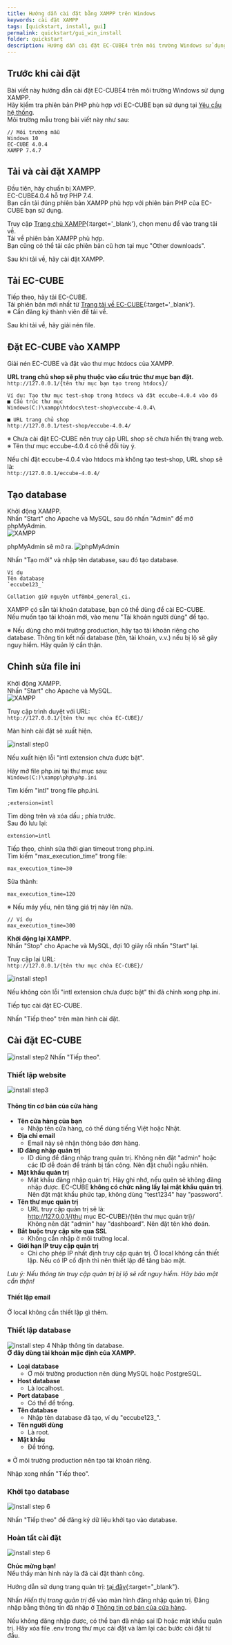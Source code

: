 ```yaml
---
title: Hướng dẫn cài đặt bằng XAMPP trên Windows
keywords: cài đặt XAMPP
tags: [quickstart, install, gui]
permalink: quickstart/gui_win_install
folder: quickstart
description: Hướng dẫn cài đặt EC-CUBE4 trên môi trường Windows sử dụng XAMPP.
---
```


## Trước khi cài đặt
Bài viết này hướng dẫn cài đặt EC-CUBE4 trên môi trường Windows sử dụng XAMPP.  
Hãy kiểm tra phiên bản PHP phù hợp với EC-CUBE bạn sử dụng tại [Yêu cầu hệ thống](/quickstart/requirement).  
Môi trường mẫu trong bài viết này như sau:  
```
// Môi trường mẫu
Windows 10
EC-CUBE 4.0.4
XAMPP 7.4.7
```

## Tải và cài đặt XAMPP
Đầu tiên, hãy chuẩn bị XAMPP.  
EC-CUBE4.0.4 hỗ trợ PHP 7.4.  
Bạn cần tải đúng phiên bản XAMPP phù hợp với phiên bản PHP của EC-CUBE bạn sử dụng.  

Truy cập [Trang chủ XAMPP](https://www.apachefriends.org/jp/index.html){:target='_blank'},
chọn menu để vào trang tải về.  
Tải về phiên bản XAMPP phù hợp.  
Bạn cũng có thể tải các phiên bản cũ hơn tại mục "Other downloads".

Sau khi tải về, hãy cài đặt XAMPP.  

## Tải EC-CUBE
Tiếp theo, hãy tải EC-CUBE.  
Tải phiên bản mới nhất từ [Trang tải về EC-CUBE](https://www.ec-cube.net/download/){:target='_blank'}.  
※ Cần đăng ký thành viên để tải về.  

Sau khi tải về, hãy giải nén file.  

## Đặt EC-CUBE vào XAMPP
Giải nén EC-CUBE và đặt vào thư mục htdocs của XAMPP.  

**URL trang chủ shop sẽ phụ thuộc vào cấu trúc thư mục bạn đặt.**  
`http://127.0.0.1/{tên thư mục bạn tạo trong htdocs}/`  

```
Ví dụ: Tạo thư mục test-shop trong htdocs và đặt eccube-4.0.4 vào đó
■ Cấu trúc thư mục
Windows(C:)\xampp\htdocs\test-shop\eccube-4.0.4\

■ URL trang chủ shop
http://127.0.0.1/test-shop/eccube-4.0.4/
```
※ Chưa cài đặt EC-CUBE nên truy cập URL shop sẽ chưa hiển thị trang web.  
※ Tên thư mục eccube-4.0.4 có thể đổi tùy ý.  

Nếu chỉ đặt eccube-4.0.4 vào htdocs mà không tạo test-shop, URL shop sẽ là:  
`http://127.0.0.1/eccube-4.0.4/`  

## Tạo database
Khởi động XAMPP.  
Nhấn "Start" cho Apache và MySQL, sau đó nhấn "Admin" để mở phpMyAdmin.  
![XAMPP](/images/install/gui-win/xampp1.png)

phpMyAdmin sẽ mở ra.
![phpMyAdmin](/images/install/gui-win/mysql.png)

Nhấn "Tạo mới" và nhập tên database, sau đó tạo database.  
```
Ví dụ
Tên database
`eccube123_`

Collation giữ nguyên utf8mb4_general_ci.
```

XAMPP có sẵn tài khoản database, bạn có thể dùng để cài EC-CUBE.  
Nếu muốn tạo tài khoản mới, vào menu "Tài khoản người dùng" để tạo.

※ Nếu dùng cho môi trường production, hãy tạo tài khoản riêng cho database.  Thông tin kết nối database (tên, tài khoản, v.v.) nếu bị lộ sẽ gây nguy hiểm.  Hãy quản lý cẩn thận.

## Chỉnh sửa file ini

Khởi động XAMPP.  
Nhấn "Start" cho Apache và MySQL.  
![XAMPP](/images/install/gui-win/xampp2.png)

Truy cập trình duyệt với URL:  
`http://127.0.0.1/{tên thư mục chứa EC-CUBE}/`  

Màn hình cài đặt sẽ xuất hiện.  

![install step0](/images/install/gui-win/step0.png)

Nếu xuất hiện lỗi "intl extension chưa được bật".  

Hãy mở file php.ini tại thư mục sau:  
`Windows(C:)\xampp\php\php.ini`  

Tìm kiếm "intl" trong file php.ini.  

```
;extension=intl
```
Tìm dòng trên và xóa dấu ; phía trước.  
Sau đó lưu lại:
```
extension=intl
```

Tiếp theo, chỉnh sửa thời gian timeout trong php.ini.  
Tìm kiếm "max_execution_time" trong file:
```
max_execution_time=30
```
Sửa thành:
```
max_execution_time=120
```
※ Nếu máy yếu, nên tăng giá trị này lên nữa.  

```
// Ví dụ
max_execution_time=300
```
**Khởi động lại XAMPP.**  
Nhấn "Stop" cho Apache và MySQL, đợi 10 giây rồi nhấn "Start" lại.  

Truy cập lại URL:  
`http://127.0.0.1/{tên thư mục chứa EC-CUBE}/`  

![install step1](/images/install/step1.png)

Nếu không còn lỗi "intl extension chưa được bật" thì đã chỉnh xong php.ini.  

Tiếp tục cài đặt EC-CUBE.

Nhấn "Tiếp theo" trên màn hình cài đặt.

## Cài đặt EC-CUBE

![install step2](/images/install/step2.png)
Nhấn "Tiếp theo".

### Thiết lập website

![install step3](/images/install/step3.png)

#### Thông tin cơ bản của cửa hàng

- **Tên cửa hàng của bạn**
  - Nhập tên cửa hàng, có thể dùng tiếng Việt hoặc Nhật.
- **Địa chỉ email**
  - Email này sẽ nhận thông báo đơn hàng.
- **ID đăng nhập quản trị**
  - ID dùng để đăng nhập trang quản trị. Không nên đặt "admin" hoặc các ID dễ đoán để tránh bị tấn công. Nên đặt chuỗi ngẫu nhiên.
- **Mật khẩu quản trị**
  - Mật khẩu đăng nhập quản trị. Hãy ghi nhớ, nếu quên sẽ không đăng nhập được.  EC-CUBE **không có chức năng lấy lại mật khẩu quản trị**.  Nên đặt mật khẩu phức tạp, không dùng "test1234" hay "password".
- **Tên thư mục quản trị**  
  - URL truy cập quản trị sẽ là:  
  http://127.0.0.1/{thư mục EC-CUBE}/{tên thư mục quản trị}/  
  Không nên đặt "admin" hay "dashboard". Nên đặt tên khó đoán.
- **Bắt buộc truy cập site qua SSL**  
  - Không cần nhập ở môi trường local.
- **Giới hạn IP truy cập quản trị**
  - Chỉ cho phép IP nhất định truy cập quản trị. Ở local không cần thiết lập. Nếu có IP cố định thì nên thiết lập để tăng bảo mật.

*Lưu ý: Nếu thông tin truy cập quản trị bị lộ sẽ rất nguy hiểm. Hãy bảo mật cẩn thận!*

#### Thiết lập email
Ở local không cần thiết lập gì thêm.

### Thiết lập database
![install step 4](/images/install/gui-win/step5.png)
Nhập thông tin database.  
**Ở đây dùng tài khoản mặc định của XAMPP.**

- **Loại database**
  - Ở môi trường production nên dùng MySQL hoặc PostgreSQL.
- **Host database**
  - Là localhost.
- **Port database**
  - Có thể để trống.
- **Tên database**
  - Nhập tên database đã tạo, ví dụ "eccube123_".
- **Tên người dùng**
  - Là root.
- **Mật khẩu**
  - Để trống.

※ Ở môi trường production nên tạo tài khoản riêng.

Nhập xong nhấn "Tiếp theo".  

### Khởi tạo database
![install step 6](/images/install/step6.png)

Nhấn "Tiếp theo" để đăng ký dữ liệu khởi tạo vào database.

### Hoàn tất cài đặt
![install step 6](/images/install/step7.png)

**Chúc mừng bạn!**  
Nếu thấy màn hình này là đã cài đặt thành công.  

Hướng dẫn sử dụng trang quản trị: [tại đây](https://www.ec-cube.net/manual/ec-cube4/){:target="_blank"}.

Nhấn *Hiển thị trang quản trị* để vào màn hình đăng nhập quản trị. Đăng nhập bằng thông tin đã nhập ở [Thông tin cơ bản của cửa hàng](#thông-tin-cơ-bản-của-cửa-hàng).

Nếu không đăng nhập được, có thể bạn đã nhập sai ID hoặc mật khẩu quản trị. Hãy xóa file .env trong thư mục cài đặt và làm lại các bước cài đặt từ đầu.
